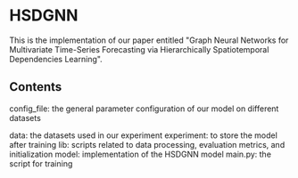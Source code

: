# HSDGNN
This is the implementation of our paper entitled "Graph Neural Networks for Multivariate Time-Series Forecasting via Hierarchically Spatiotemporal Dependencies Learning".
## Contents
config_file: the general parameter configuration of our model on different datasets

data: the datasets used in our experiment
experiment: to store the model after training
lib: scripts related to data processing, evaluation metrics, and initialization
model: implementation of the HSDGNN model
main.py: the script for training

